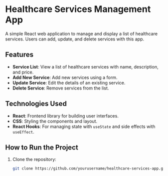 # Healthcare Services Management App

A simple React web application to manage and display a list of healthcare services. Users can add, update, and delete services with this app.

## Features

- **Service List**: View a list of healthcare services with name, description, and price.
- **Add New Service**: Add new services using a form.
- **Update Service**: Edit the details of an existing service.
- **Delete Service**: Remove services from the list.

## Technologies Used

- **React**: Frontend library for building user interfaces.
- **CSS**: Styling the components and layout.
- **React Hooks**: For managing state with `useState` and side effects with `useEffect`.

## How to Run the Project

1. Clone the repository:
   ```bash
   git clone https://github.com/yourusername/healthcare-services-app.git

 

